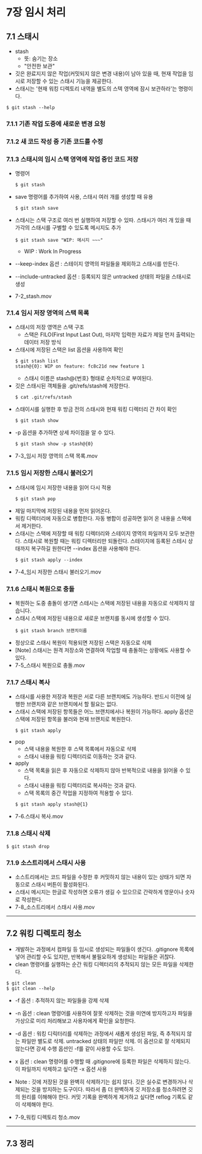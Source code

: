 # 7장 임시 처리

## 7.1 스태시

-   stash
    -   뜻: 숨기는 장소
    -   "안전한 보관"
-   깃은 완료지지 않은 작업(커밋되지 않은 변경 내용)이 남아 있을 때, 현재 작업을 임시로 저장할 수 있는 스태시 기능을 제공한다.
-   스태시는 '현재 워킹 디렉토리 내역을 별도의 스텍 영역에 잠시 보관하라'는 명령이다.

```
$ git stash --help
```

### 7.1.1 기존 작업 도중에 새로운 변경 요청

### 7.1.2 새 코드 작성 중 기존 코드를 수정

### 7.1.3 스태시의 임시 스택 영역에 작업 중인 코드 저장

-   명령어

    ```
    $ git stash
    ```

-   save 명령어를 추가하여 사용, 스태시 여러 개를 생성할 때 유용

    ```
    $ git stash save
    ```

-   스태시는 스택 구조로 여러 번 실행하여 저장할 수 있따. 스태시가 여러 개 있을 때 가각의 스태시를 구별할 수 있도록 메시지도 추가

    ```
    $ git stash save "WIP: 메시지 ~~~"
    ```

    -   WIP : Work In Progress

-   --keep-index 옵션 : 스테이지 영역의 파일들을 제외하고 스태시를 만든다.

-   --include-untracked 옵션 : 등록되지 않은 untracked 상태의 파일을 스태시로 생성

-   7-2_stash.mov

### 7.1.4 임시 저장 영역의 스택 목록

-   스태시의 저장 영역은 스택 구조
    -   스택은 FILO(First Input Last Out), 마지막 입력한 자료가 제일 먼저 출력되는 데이터 저장 방식
-   스태시에 저장된 스택은 list 옵션을 사용하여 확인
    ```
    $ git stash list
    stash@{0}: WIP on feature: fc8c21d new feature 1
    ```
    -   스태시 이름은 stash@{번호} 형태로 순차적으로 부여된다.
-   깃은 스태시된 객체들을 .git/refs/stash에 저장한다.
    ```
    $ cat .git/refs/stash
    ```
-   스태이시를 실행한 후 방금 전의 스태시와 현재 워킹 디렉터리 간 차이 확인
    ```
    $ git stash show
    ```
-   -p 옵션을 추가하면 상세 차이점을 알 수 있다.
    ```
    $ git stash show -p stash@{0}
    ```
-   7-3\_임시 저장 영역의 스택 목록.mov

### 7.1.5 임시 저장한 스태시 불러오기

-   스태시에 임시 저장한 내용을 읽어 다시 적용
    ```
    $ git stash pop
    ```
-   제일 마지막에 저장된 내용을 먼저 읽어온다.
-   워킹 디렉터리에 자동으로 병합한다. 자동 병합이 성공하면 읽어 온 내용을 스택에서 제거한다.
-   스태시는 스택에 저장할 때 워킹 디렉터리와 스테이지 영역의 파일까지 모두 보관한다. 스태시로 복원할 때는 워킹 디렉터리만 되돌린다. 스테이지에 등록된 스테시 상태까지 복구하길 원한다면 --index 옵션을 사용해야 한다.
    ```
    $ git stash apply --index
    ```
-   7-4\_임시 저장한 스태시 불러오기.mov

### 7.1.6 스태시 복원으로 충돌

-   복원하는 도중 충돌이 생기면 스테시는 스택에 저장된 내용을 자동으로 삭제하지 않습니다.
-   스태시 스택에 저장된 내용으로 새로운 브랜치를 동시에 생성할 수 있다.
    ```
    $ git stash branch 브랜치이름
    ```
-   정상으로 스태시 복원이 적용되면 저장된 스택은 자동으로 삭제
-   [Note] 스태시는 원격 저장소와 연결하여 작업할 때 충돌하는 상황에도 사용할 수 있다.
-   7-5\_스태시 복원으로 충돌.mov

### 7.1.7 스태시 복사

-   스태시를 사용한 저장과 복원은 서로 다른 브랜치에도 가능하다. 반드시 이전에 실행한 브랜치와 같은 브랜치에서 할 필요는 없다.
-   스태시 스택에 저장된 항목들은 어느 브랜치에서나 복원이 가능하다. apply 옵션은 스택에 저장된 항목을 불러와 현재 브랜치로 복원한다.
    ```
    $ git stash apply
    ```
-   pop
    -   스택 내용을 복원한 후 스택 목록에서 자동으로 삭제
    -   스태시 내용을 워킹 디렉터리로 이동하는 것과 같다.
-   apply
    -   스택 목록을 읽은 후 자동으로 삭제하지 않아 반복적으로 내용을 읽어올 수 있다.
    -   스태시 내용을 워킹 디렉터리로 복사하는 것과 같다.
    -   스택 목록의 중간 작업을 지정하여 적용할 수 있다.
    ```
    $ git stash apply stash@{1}
    ```
-   7-6.스태시 복사.mov

### 7.1.8 스태시 삭제

```
$ git stash drop
```

### 7.1.9 소스트리에서 스태시 사용

-   소스트리에서는 코드 파일을 수정한 후 커밋하지 않는 내용이 있는 상태가 되면 자동으로 스태시 버튼이 활성화된다.
-   스태시 메시지는 한글로 작성하면 오류가 생길 수 있으므로 간략하게 영문이나 숫자로 작성한다.
-   7-8\_소스트리에서 스태시 사용.mov

---

## 7.2 워킹 디렉토리 청소

-   개발하는 과정에서 컴파일 등 임시로 생성되는 파일들이 생긴다. .gitignore 목록에 넣어 관리할 수도 있지만, 반복해서 불필요하게 생성되는 파일들은 귀찮다.
-   clean 명령어를 실행하는 순간 워킹 디렉터리의 추적되지 않는 모든 파일을 삭제한다.

```
$ git clean
$ git clean --help
```

-   -f 옵션 : 추적하지 않는 파일들을 강제 삭제
-   -n 옵션 : clean 명령어를 사용하여 잘못 삭제하는 것을 미연에 방지하고자 파일을 가상으로 미리 처리해보고 사용자에게 확인을 요청한다.
-   -d 옵션 : 워킹 디릭터리를 삭제하는 과정에서 새롭게 생성된 파일, 즉 추적되지 않는 파일만 별도로 삭제. untracked 상태의 파일만 삭제. 이 옵션으로 잘 삭제되지 않는다면 강세 수행 옵션인 -f를 같이 사용할 수도 있다.
-   x 옵션 : clean 명령어를 수행할 때 .gitignore에 등록한 파일은 삭제하지 않는다. 이 파일까지 삭제하고 싶다면 -x 옵션 사용
-   Note : 깃에 저장된 것을 완벽히 삭제하기는 쉽지 않다. 깃은 실수로 변경하거나 삭제되는 것을 방지하는 도구이다. 따라서 좀 더 완벽하게 깃 저장소를 청소하려면 깃의 원리를 이해해야 한다. 커밋 기록을 완벽하게 제거하고 싶다면 reflog 기록도 같이 삭제해야 한다.

-   7-9\_워킹 디렉토리 청소.mov

---

## 7.3 정리

